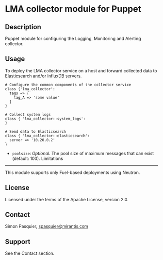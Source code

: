 LMA collector module for Puppet
===============================

Description
-----------

Puppet module for configuring the Logging, Monitoring and Alerting collector.

Usage
-----

To deploy the LMA collector service on a host and forward collected data to
Elasticsearch and/or InfluxDB servers.

```puppet
# Configure the common components of the collector service
class {'lma_collector':
  tags => {
    tag_A => 'some value'
  }
}

# Collect system logs
class { 'lma_collector::system_logs':
}

# Send data to Elasticsearch
class { 'lma_collector::elasticsearch':
  server => '10.20.0.2'
}
```

* `poolsize`: *Optional*. The pool size of maximum messages that can exist (default: 100).
Limitations
-----------

This module supports only Fuel-based deployments using Neutron.

License
-------

Licensed under the terms of the Apache License, version 2.0.

Contact
-------

Simon Pasquier, <spasquier@mirantis.com>

Support
-------

See the Contact section.
